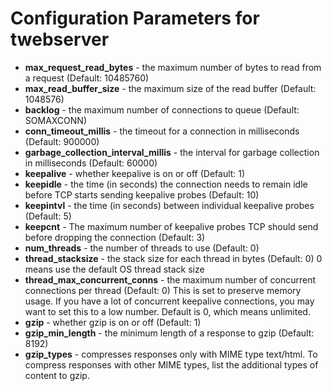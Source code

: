 # Configuration Parameters for twebserver

* **max_request_read_bytes** - the maximum number of bytes to read from a request (Default: 10485760)
* **max_read_buffer_size** - the maximum size of the read buffer (Default: 1048576)
* **backlog** - the maximum number of connections to queue (Default: SOMAXCONN)
* **conn_timeout_millis** - the timeout for a connection in milliseconds (Default: 900000)
* **garbage_collection_interval_millis** - the interval for garbage collection in milliseconds (Default: 60000)
* **keepalive** - whether keepalive is on or off (Default: 1)
* **keepidle** - the time (in seconds) the connection needs to remain idle before TCP starts sending keepalive probes (Default: 10)
* **keepintvl** - the time (in seconds) between individual keepalive probes (Default: 5)
* **keepcnt** - The maximum number of keepalive probes TCP should send before dropping the connection (Default: 3)
* **num_threads** - the number of threads to use (Default: 0)
* **thread_stacksize** - the stack size for each thread in bytes (Default: 0) 0 means use the default OS thread stack size
* **thread_max_concurrent_conns** - the maximum number of concurrent connections per thread (Default: 0)
This is set to preserve memory usage.
If you have a lot of concurrent keepalive connections,
you may want to set this to a low number. Default is 0, which means unlimited.
* **gzip** - whether gzip is on or off (Default: 1)
* **gzip_min_length** - the minimum length of a response to gzip (Default: 8192)
* **gzip_types** - compresses responses only with MIME type text/html. To compress responses with other MIME types, list the additional types of content to gzip.
